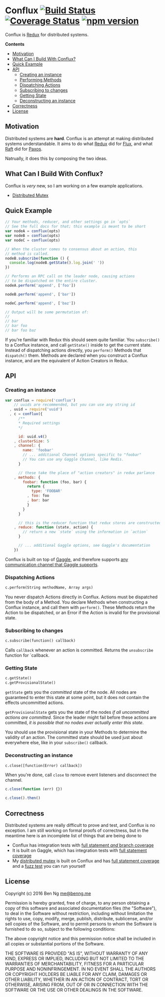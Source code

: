 # Conflux [![Build Status](https://img.shields.io/circleci/project/ben-ng/conflux/master.svg)](https://circleci.com/gh/ben-ng/conflux/tree/master) [![Coverage Status](https://img.shields.io/coveralls/ben-ng/conflux/master.svg)](https://coveralls.io/github/ben-ng/conflux?branch=master) [![npm version](https://img.shields.io/npm/v/conflux.svg)](https://www.npmjs.com/package/conflux)

Conflux is [Redux](https://github.com/rackt/redux) for distributed systems.

<!-- START doctoc generated TOC please keep comment here to allow auto update -->
<!-- DON'T EDIT THIS SECTION, INSTEAD RE-RUN doctoc TO UPDATE -->
**Contents**

- [Motivation](#motivation)
- [What Can I Build With Conflux?](#what-can-i-build-with-conflux)
- [Quick Example](#quick-example)
- [API](#api)
  - [Creating an instance](#creating-an-instance)
  - [Performing Methods](#performing-methods)
  - [Dispatching Actions](#dispatching-actions)
  - [Subscribing to changes](#subscribing-to-changes)
  - [Getting State](#getting-state)
  - [Deconstructing an instance](#deconstructing-an-instance)
- [Correctness](#correctness)
- [License](#license)

<!-- END doctoc generated TOC please keep comment here to allow auto update -->

## Motivation

Distributed systems are **hard**. Conflux is an attempt at making distributed systems understandable. It aims to do what [Redux](http://redux.js.org) did for [Flux](https://facebook.github.io/flux), and what [Raft](http://raft.github.io) did for [Paxos](https://en.wikipedia.org/wiki/Paxos_(computer_science)).

Natrually, it does this by composing the two ideas.

## What Can I Build With Conflux?

Conflux is *very* new, so I am working on a few example applications.

* [Distributed Mutex](https://github.com/ben-ng/mutex-js)

## Quick Example

```js
// Your methods, reducer, and other settings go in `opts`
// See the full docs for that; this example is meant to be short
var nodeA = conflux(opts)
var nodeB = conflux(opts)
var nodeC = conflux(opts)

// When the cluster comes to consensus about an action, this
// method is called.
nodeB.subscribe(function () {
  console.log(nodeB.getState().log.join(' '))
})

// Performs an RPC call on the leader node, causing actions
// to be dispatched on the entire cluster.
nodeA.perform('append', ['foo'])

nodeB.perform('append', ['bar'])

nodeC.perform('append', ['baz'])

// Output will be some permutation of:
//
// bar
// bar foo
// bar foo baz
```

If you're familiar with Redux this should seem quite familiar. You `subscribe()` to a Conflux instance, and call `getState()` inside to get the current state. Instead of dispatching actions directly, you `perform()` Methods that `dispatch()` them. Methods are declared when you construct a Conflux instance, and are the equivalent of Action Creators in Redux.

## API

### Creating an instance

```js
var conflux = require('conflux')
    // uuids are recommended, but you can use any string id
  , uuid = require('uuid')
  , c = conflux({
      /**
      * Required settings
      */

      id: uuid.v4()
    , clusterSize: 5
    , channel: {
        name: 'foobar'
        // ... additional Channel options specific to "foobar"
        // You can use any Gaggle Channel, like Redis.
      }

      // these take the place of "action creators" in redux parlance
    , methods: {
        foobar: function (foo, bar) {
          return {
            type: 'FOOBAR'
          , foo: foo
          , bar: bar
          }
        }
      }

      // this is the reducer function that redux stores are constructed with
    , reduce: function (state, action) {
        // return a new `state` using the information in `action`
      }

      // ... additional Gaggle options, see Gaggle's documentation
    })
```

Conflux is built on top of [Gaggle](https://github.com/ben-ng/gaggle), and therefore supports [any communication channel that Gaggle supports](https://github.com/ben-ng/gaggle#channels).

### Dispatching Actions

```txt
c.perform(String methodName, Array args)
```

You never dispatch Actions directly in Conflux. Actions must be dispatched from the body of a Method. You declare Methods when constructing a Conflux instance, and call them with `perform()`. These Methods return the Action to be dispatched, or an Error if the Action is invalid for the provisional state.

### Subscribing to changes

```txt
c.subscribe(function() callback)
```

Calls `callback` whenever an action is committed. Returns the `unsubscribe` function for `callback.

### Getting State

```txt
c.getState()
c.getProvisionalState()
```

`getState` gets you the *committed* state of the node. All nodes are guaranteed to enter this state at some point, but it does not contain the effects uncommitted actions.

`getProvisionalState` gets you the state of the nodes *if all uncommitted actions are committed*. Since the leader might fail before these actions are committed, *it is possible that no nodes ever actually enter this state*.

You should use the provisional state in your Methods to determine the validity of an action. The committed state should be used just about everywhere else, like in your `subscribe()` callback.

### Deconstructing an instance

```txt
c.close([function(Error) callback])
```

When you're done, call `close` to remove event listeners and disconnect the channel.

```js
c.close(function (err) {})

c.close().then()
```

## Correctness

Distributed systems are really difficult to prove and test, and Conflux is no exception. I am still working on formal proofs of correctness, but in the meantime here is an incomplete list of things that are being done to

* Conflux has integration tests with [full statement *and* branch coverage](https://coveralls.io/github/ben-ng/conflux?branch=master)
* It is built on Gaggle, which has integration tests with [full statement coverage](https://coveralls.io/github/ben-ng/gaggle?branch=master)
* My [distributed mutex](https://github.com/ben-ng/mutex-js) is built on Conflux and has [full statement coverage](https://coveralls.io/github/ben-ng/mutex-js?branch=master) and a [fuzz test](https://github.com/ben-ng/mutex-js/tree/master/fuzz) you can run yourself

## License

Copyright (c) 2016 Ben Ng <me@benng.me>

Permission is hereby granted, free of charge, to any person obtaining a copy of this software and associated documentation files (the "Software"), to deal in the Software without restriction, including without limitation the rights to use, copy, modify, merge, publish, distribute, sublicense, and/or sell copies of the Software, and to permit persons to whom the Software is furnished to do so, subject to the following conditions:

The above copyright notice and this permission notice shall be included in all copies or substantial portions of the Software.

THE SOFTWARE IS PROVIDED "AS IS", WITHOUT WARRANTY OF ANY KIND, EXPRESS OR IMPLIED, INCLUDING BUT NOT LIMITED TO THE WARRANTIES OF MERCHANTABILITY, FITNESS FOR A PARTICULAR PURPOSE AND NONINFRINGEMENT. IN NO EVENT SHALL THE AUTHORS OR COPYRIGHT HOLDERS BE LIABLE FOR ANY CLAIM, DAMAGES OR OTHER LIABILITY, WHETHER IN AN ACTION OF CONTRACT, TORT OR OTHERWISE, ARISING FROM, OUT OF OR IN CONNECTION WITH THE SOFTWARE OR THE USE OR OTHER DEALINGS IN THE SOFTWARE.
